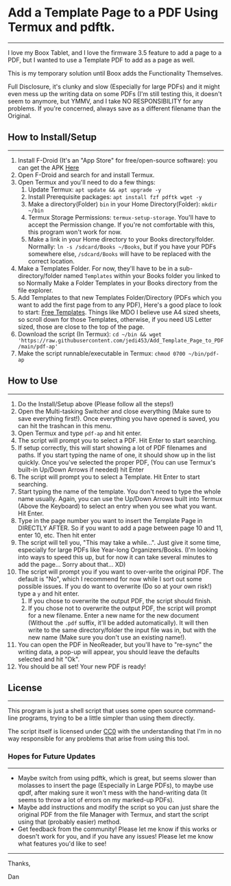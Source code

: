 # Add a Template Page to a PDF Using Termux and pdftk.
---------------
I love my Boox Tablet, and I love the firmware 3.5 feature to add a page to a PDF, but I wanted to use a Template PDF to add as a page as well.

This is my temporary solution until Boox adds the Functionality Themselves.  

Full Disclosure, it's clunky and slow (Especially for large PDFs) and it might even mess up the writing data on some PDFs (I'm still testing this, it doesn't seem to anymore, but YMMV, and I take NO RESPONSIBILITY for any problems.  If you're concerned, always save as a different filename than the Original.

## How to Install/Setup
--------------
1. Install F-Droid (It's an "App Store" for free/open-source software): you can get the APK [Here](https://f-droid.org/F-Droid.apk)
2. Open F-Droid and search for and install Termux.
3. Open Termux and you'll need to do a few things:
    1. Update Termux: `apt update && apt upgrade -y`
    2. Install Prerequisite packages: `apt install fzf pdftk wget -y`
    3. Make a directory(Folder) `bin` in your Home Directory(Folder): `mkdir ~/bin`
    4. Termux Storage Permissions: `termux-setup-storage`.  You'll have to accept the Permission change.  If you're not comfortable with this, this program won't work for now.
    5. Make a link in your Home directory to your Books directory/folder.  Normally: `ln -s /sdcard/Books ~/Books`, but if you have your PDFs somewhere else, `/sdcard/Books` will have to be replaced with the correct location.
4. Make a Templates Folder. For now, they'll have to be in a sub-directory/folder named `Templates` within your Books folder you linked to so Normally Make a Folder Templates in your Books directory from the file explorer.
5. Add Templates to that new Templates Folder/Directory (PDFs which you want to add the first page from to any PDF), Here's a good place to look to start: [Free Templates](https://www.inksandpens.com/post/ruled-paper-templates/). Things like MDO I believe use A4 sized sheets, so scroll down for those Templates, otherwise, if you need US Letter sized, those are close to the top of the page.
6. Download the script (In Termux): `cd ~/bin && wget 'https://raw.githubusercontent.com/jedi453/Add_Template_Page_to_PDF/main/pdf-ap'`
7. Make the script runnable/executable in Termux: `chmod 0700 ~/bin/pdf-ap`

## How to Use
------------
1. Do the Install/Setup above (Please follow all the steps!)
2. Open the Multi-tasking Switcher and close everything (Make sure to save everything first!).  Once everything you have opened is saved, you can hit the trashcan in this menu.
3. Open Termux and type `pdf-ap` and hit enter.  
4. The script will prompt you to select a PDF.  Hit Enter to start searching.
5. If setup correctly, this will start showing a lot of PDF filenames and paths.  If you start typing the name of one, it should show up in the list quickly. Once you've selected the proper PDF, (You can use Termux's built-in Up/Down Arrows if needed) hit Enter
6. The script will prompt you to select a Template.  Hit Enter to start searching.
7. Start typing the name of the template. You don't need to type the whole name usually. Again, you can use the Up/Down Arrows built into Termux (Above the Keyboard) to select an entry when you see what you want.  Hit Enter.
8. Type in the page number you want to insert the Template Page in DIRECTLY AFTER.  So if you want to add a page between page 10 and 11, enter 10, etc. Then hit enter
9. The script will tell you, "This may take a while...".  Just give it some time, especially for large PDFs like Year-long Organizers/Books. (I'm looking into ways to speed this up, but for now it can take several minutes to add the page... Sorry about that... XD)
10. The script will prompt you if you want to over-write the original PDF. The default is "No", which I recommend for now while I sort out some possible issues. If you do want to overwrite (Do so at your own risk!) type a `y` and hit enter.
    1. If you chose to overwrite the output PDF, the script should finish.
    2. If you chose not to overwrite the output PDF, the script will prompt for a new filename.  Enter a new name for the new document (Without the `.pdf` suffix, it'll be added automatically).  It will then write to the same directory/folder the input file was in, but with the new name (Make sure you don't use an existing name!).
11. You can open the PDF in NeoReader, but you'll have to "re-sync" the writing data, a pop-up will appear, you should leave the defaults selected and hit "Ok".
12. You should be all set! Your new PDF is ready!

## License
----------
This program is just a shell script that uses some open source command-line programs, trying to be a little simpler than using them directly.

The script itself is licensed under [CC0](https://creativecommons.org/public-domain/cc0/) with the understanding that I'm in no way responsible for any problems that arise from using this tool.

### Hopes for Future Updates
---------------
- Maybe switch from using pdftk, which is great, but seems slower than molasses to insert the page (Especially in Large PDFs), to maybe use qpdf, after making sure it won't mess with the hand-writing data (It seems to throw a lot of errors on my marked-up PDFs).
- Maybe add instructions and modify the script so you can just share the original PDF from the file Manager with Termux, and start the script using that (probably easier) method.
- Get feedback from the community!  Please let me know if this works or doesn't work for you, and if you have any issues!  Please let me know what features you'd like to see!

----------------
Thanks,

Dan
